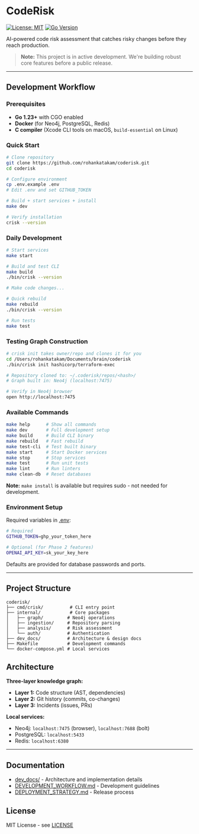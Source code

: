 # CodeRisk

[![License: MIT](https://img.shields.io/badge/License-MIT-blue.svg)](https://opensource.org/licenses/MIT)
[![Go Version](https://img.shields.io/badge/Go-1.23%2B-blue)](https://golang.org)

AI-powered code risk assessment that catches risky changes before they reach production.

> **Note:** This project is in active development. We're building robust core features before a public release.

---

## Development Workflow

### Prerequisites

- **Go 1.23+** with CGO enabled
- **Docker** (for Neo4j, PostgreSQL, Redis)
- **C compiler** (Xcode CLI tools on macOS, `build-essential` on Linux)

### Quick Start

```bash
# Clone repository
git clone https://github.com/rohankatakam/coderisk.git
cd coderisk

# Configure environment
cp .env.example .env
# Edit .env and set GITHUB_TOKEN

# Build + start services + install
make dev

# Verify installation
crisk --version
```

### Daily Development

```bash
# Start services
make start

# Build and test CLI
make build
./bin/crisk --version

# Make code changes...

# Quick rebuild
make rebuild
./bin/crisk --version

# Run tests
make test
```

### Testing Graph Construction

```bash
# crisk init takes owner/repo and clones it for you
cd /Users/rohankatakam/Documents/brain/coderisk
./bin/crisk init hashicorp/terraform-exec

# Repository cloned to: ~/.coderisk/repos/<hash>/
# Graph built in: Neo4j (localhost:7475)

# Verify in Neo4j browser
open http://localhost:7475
```

### Available Commands

```bash
make help      # Show all commands
make dev       # Full development setup
make build     # Build CLI binary
make rebuild   # Fast rebuild
make test-cli  # Test built binary
make start     # Start Docker services
make stop      # Stop services
make test      # Run unit tests
make lint      # Run linters
make clean-db  # Reset databases
```

**Note:** `make install` is available but requires sudo - not needed for development.

### Environment Setup

Required variables in [.env](.env):

```bash
# Required
GITHUB_TOKEN=ghp_your_token_here

# Optional (for Phase 2 features)
OPENAI_API_KEY=sk_your_key_here
```

Defaults are provided for database passwords and ports.

---

## Project Structure

```
coderisk/
├── cmd/crisk/          # CLI entry point
├── internal/           # Core packages
│   ├── graph/         # Neo4j operations
│   ├── ingestion/     # Repository parsing
│   ├── analysis/      # Risk assessment
│   └── auth/          # Authentication
├── dev_docs/          # Architecture & design docs
├── Makefile           # Development commands
└── docker-compose.yml # Local services
```

## Architecture

**Three-layer knowledge graph:**
- **Layer 1:** Code structure (AST, dependencies)
- **Layer 2:** Git history (commits, co-changes)
- **Layer 3:** Incidents (issues, PRs)

**Local services:**
- Neo4j: `localhost:7475` (browser), `localhost:7688` (bolt)
- PostgreSQL: `localhost:5433`
- Redis: `localhost:6380`

---

## Documentation

- [dev_docs/](dev_docs/) - Architecture and implementation details
- [DEVELOPMENT_WORKFLOW.md](dev_docs/DEVELOPMENT_WORKFLOW.md) - Development guidelines
- [DEPLOYMENT_STRATEGY.md](dev_docs/03-implementation/DEPLOYMENT_STRATEGY.md) - Release process

## License

MIT License - see [LICENSE](LICENSE)

